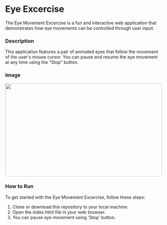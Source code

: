 # Eye Excercise
The Eye Movement Excercise is a fun and interactive web application that demonstrates how eye movements can be controlled through user input.

### Description
This application features a pair of animated eyes that follow the movement of the user's mouse cursor. You can pause and resume the eye movement at any time using the "Stop" button.

### Image
<img src="https://github.com/bhavyac18/eye-excercise/assets/53191128/6c4fb02c-98be-4478-81da-3942038d8a36" width="100%" height="300px">

### How to Run
To get started with the Eye Movement Excercise, follow these steps:

<ol>
  <li>Clone or download this repository to your local machine.</li>
  <li>Open the index.html file in your web browser.</li>
  <li>You can pause eye movement using 'Stop' button.</li>
</ol>
